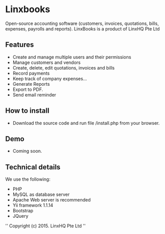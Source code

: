 # Linxbooks
Open-source accounting software (customers, invoices, quotations, bills, expenses, payrolls and reports). LinxBooks is a product of LinxHQ Pte Ltd

## Features
* Create and manage multiple users and their permissions
* Manage customers and vendors
* Create, delete, edit quotations, invoices and bills
* Record payments
* Keep track of company expenses…
* Generate Reports
* Export to PDF.
* Send email reminder

## How to install
* Download the source code and run file /install.php from your browser.

## Demo
* Coming soon.

## Technical details

We use the following:
* PHP
* MySQL as database server
* Apache Web server is recommended
* Yii framework 1.1.14
* Bootstrap
* JQuery


'' Copyright (c) 2015. LinxHQ Pte Ltd ''
